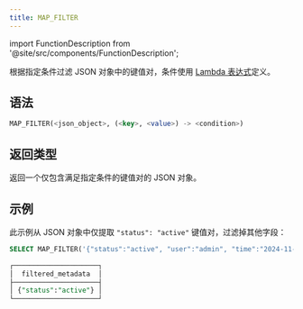 ```yaml
---
title: MAP_FILTER
---
```

import FunctionDescription from '@site/src/components/FunctionDescription';

<FunctionDescription description="引入或更新版本：v1.2.762"/>

根据指定条件过滤 JSON 对象中的键值对，条件使用 [Lambda 表达式](../../../30-stored-procedure-scripting/index.md#lambda-expressions)定义。

## 语法

```sql
MAP_FILTER(<json_object>, (<key>, <value>) -> <condition>)
```

## 返回类型

返回一个仅包含满足指定条件的键值对的 JSON 对象。

## 示例

此示例从 JSON 对象中仅提取 `"status": "active"` 键值对，过滤掉其他字段：

```sql
SELECT MAP_FILTER('{"status":"active", "user":"admin", "time":"2024-11-01"}'::VARIANT, (k, v) -> k = 'status') AS filtered_metadata;

┌─────────────────────┐
│  filtered_metadata  │
├─────────────────────┤
│ {"status":"active"} │
└─────────────────────┘
```